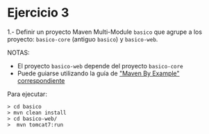 # Ejercicio 3

1.- Definir un proyecto Maven Multi-Module `basico` que agrupe a los proyecto: `basico-core` (antiguo `basico`) y `basico-web`. 

NOTAS:
- El proyecto `basico-web` depende del proyecto `basico-core`
- Puede guiarse utilizando la guía de ["Maven By Example" correspondiente](http://books.sonatype.com/mvnex-book/reference/multimodule.html)

Para ejecutar:
```
> cd basico
> mvn clean install
> cd basico-web/
>  mvn tomcat7:run
```
